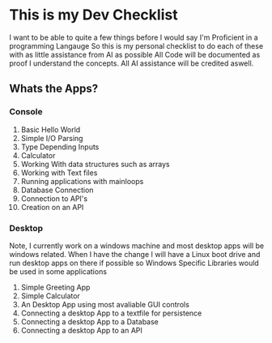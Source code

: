 # This is my Dev Checklist

I want to be able to quite a few things before I would say I'm Proficient in a programming Langauge
So this is my personal checklist to do each of these with as little assistance from AI as possible
All Code will be documented as proof I understand the concepts. 
All AI assistance will be credited aswell.

## Whats the Apps?

### Console
1. Basic Hello World
2. Simple I/O Parsing
3. Type Depending Inputs
4. Calculator
5. Working With data structures such as arrays
6. Working with Text files
7. Running applications with mainloops
8. Database Connection
9. Connection to API's
10. Creation on an API
### Desktop
Note, I currently work on a windows machine and most desktop apps will be windows related.
When I have the change I will have a Linux boot drive and run desktop apps on there if possible so Windows Specific Libraries would be used in some applications
1. Simple Greeting App
2. Simple Calculator
3. An Desktop App using most avaliable GUI controls
4. Connecting a desktop App to a textfile for persistence
5. Connecting a desktop App to a Database
6. Connecting a desktop App to an API
